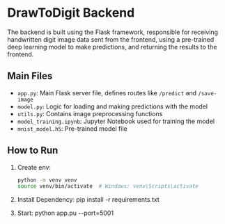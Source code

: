 # DrawToDigit Backend

The backend is built using the Flask framework, responsible for receiving handwritten digit image data sent from the frontend, using a pre-trained deep learning model to make predictions, and returning the results to the frontend.

## Main Files

- `app.py`: Main Flask server file, defines routes like `/predict` and `/save-image`
- `model.py`: Logic for loading and making predictions with the model
- `utils.py`: Contains image preprocessing functions
- `model_training.ipynb`: Jupyter Notebook used for training the model
- `mnist_model.h5`: Pre-trained model file

## How to Run

1. Create env:

   ```bash
   python -m venv venv
   source venv/bin/activate  # Windows: venv\Scripts\activate

   ```

2. Install Dependency:
   pip install -r requirements.txt

3. Start:
   python app.pu --port=5001
